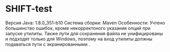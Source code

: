 # SHIFT-test
Версия Java: 1.8.0_351-b10
Система сборки: Maven
Особенности: Учтено большинство ошибок, кроме некорректоного указания опций при запуске утилиты. Также пути для сохранения файла не унифицированы и подходят только для Windows, поэтому на вход утилиты должны подаваться пути с экранированными \.
